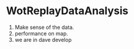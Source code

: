 # WotReplayDataAnalysis

1. Make sense of the data.
2. performance on map.
3. we are in dave develop
